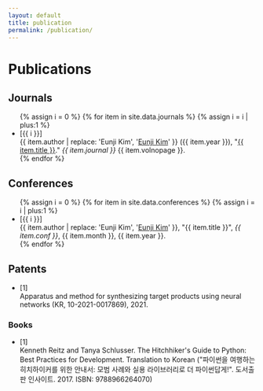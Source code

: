 ```yaml
---
layout: default
title: publication
permalink: /publication/
---
```


# Publications

## Journals

<ul class="publication">
{% assign i = 0 %}
{% for item in site.data.journals %}
  {% assign i = i | plus:1 %}
  <li class="line">
  <div class="lineno">[{{ i }}]</div>
  <div>
      {{ item.author | replace: 'Eunji Kim', '<u>Eunji Kim</u>' }} ({{ item.year }}), "<a href="{{ item.url }}" target="_blank">{{ item.title }}</a>." <i>{{ item.journal }}</i> {{ item.volnopage }}.
  </div>
  </li>
{% endfor %}
</ul>


## Conferences

<ul class="publication">
{% assign i = 0 %}
{% for item in site.data.conferences %}
  {% assign i = i | plus:1 %}
  <li class="line">
  <div class="lineno">[{{ i }}]</div>
  <div>
      {{ item.author | replace: 'Eunji Kim', '<u>Eunji Kim</u>' }}, "{{ item.title }}", <i>{{ item.conf }}</i>, {{ item.month }}, {{ item.year }}.
  </div>
  </li>
{% endfor %}
</ul>


## Patents

<ul class="publication">
  <li class="line">
  <div class="lineno">[1]</div>
  <div>
    Apparatus and method for synthesizing target products using neural networks (KR, 10-2021-0017869), 2021.
  </div>
  </li>
</ul>


### Books

<ul class="publication">
  <li class="line">
  <div class="lineno">[1]</div>
  <div>
    Kenneth Reitz and Tanya Schlusser. The Hitchhiker's Guide to Python: Best Practices for Development. Translation to Korean ("파이썬을 여행하는 히치하이커를 위한 안내서: 모범 사례와 실용 라이브러리로 더 파이썬답게!". 도서출판 인사이트. 2017. ISBN: 9788966264070)
  </div>
  </li>
</ul>
